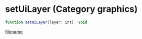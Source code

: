 # setUiLayer (Category graphics)

```js
function setUiLayer(layer: int): void
```

[filename](setUiLayer_m.md ':include')